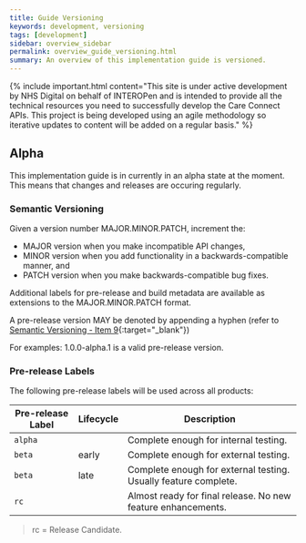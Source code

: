 ```yaml
---
title: Guide Versioning
keywords: development, versioning
tags: [development]
sidebar: overview_sidebar
permalink: overview_guide_versioning.html
summary: An overview of this implementation guide is versioned.
---
```


{% include important.html content="This site is under active development by NHS Digital on behalf of INTEROPen and is intended to provide all the technical resources you need to successfully develop the Care Connect APIs. This project is being developed using an agile methodology so iterative updates to content will be added on a regular basis." %}

## Alpha ##

This implementation guide is in currently in an alpha state at the moment. This means that changes and releases are occuring regularly.

### Semantic Versioning ###

Given a version number MAJOR.MINOR.PATCH, increment the:

- MAJOR version when you make incompatible API changes,
- MINOR version when you add functionality in a backwards-compatible manner, and
- PATCH version when you make backwards-compatible bug fixes.

Additional labels for pre-release and build metadata are available as extensions to the MAJOR.MINOR.PATCH format.

A pre-release version MAY be denoted by appending a hyphen (refer to [Semantic Versioning - Item 9](http://semver.org/#spec-item-9){:target="_blank"})

For examples: 1.0.0-alpha.1 is a valid pre-release version.

### Pre-release Labels ###

The following pre-release labels will be used across all products:

| Pre-release Label | Lifecycle | Description |
|-------------------|-----------|-------------|
| `alpha` | &nbsp; | Complete enough for internal testing. |
| `beta` | early | Complete enough for external testing. |
| `beta` | late | Complete enough for external testing. Usually feature complete. |
| `rc` | &nbsp; | Almost ready for final release. No new feature enhancements. |

> rc = Release Candidate. 

